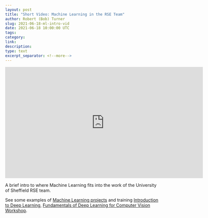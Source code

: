 ```yaml
---
layout: post
title: "Short Video: Machine Learning in the RSE Team"
author: Robert (Bob) Turner
slug: 2021-06-18-ml-intro-vid
date: 2021-06-18 10:00:00 UTC
tags:
category:
link:
description:
type: text
excerpt_separator: <!--more-->
---
```


<iframe id="ytplayer" type="text/html" width="640" height="360"
  src="https://www.youtube.com/embed/B2Jh-2QFOk0"
  frameborder="0"></iframe>

A brief intro to where Machine Learning fits into the work of the University of Sheffield RSE team. 

See some examples of [Machine Learning projects](/service/projects/#machine-learning) and training [Introduction to Deep Learning](/pages/training/courses/Intro_DL.html), [Fundamentals of Deep Learning for Computer Vision Workshop](/training/deeplearning/2019-02-15-dli-sheffield/).